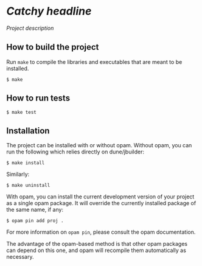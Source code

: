 _Catchy headline_
==

_Project description_

How to build the project
--

Run `make` to compile the libraries and executables that are
meant to be installed.
```
$ make
```

How to run tests
--

```
$ make test
```

Installation
--

The project can be installed with or without opam.
Without opam, you can run the following which relies directly on
dune/jbuilder:
```
$ make install
```
Similarly:
```
$ make uninstall
```

With opam, you can install the current development version of your
project as a single opam package. It will override the currently
installed package of the same name, if any:
```
$ opam pin add proj .
```
For more information on `opam pin`, please consult the opam documentation.

The advantage of the opam-based method is that other opam packages can
depend on this one, and opam will recompile them automatically as
necessary.
